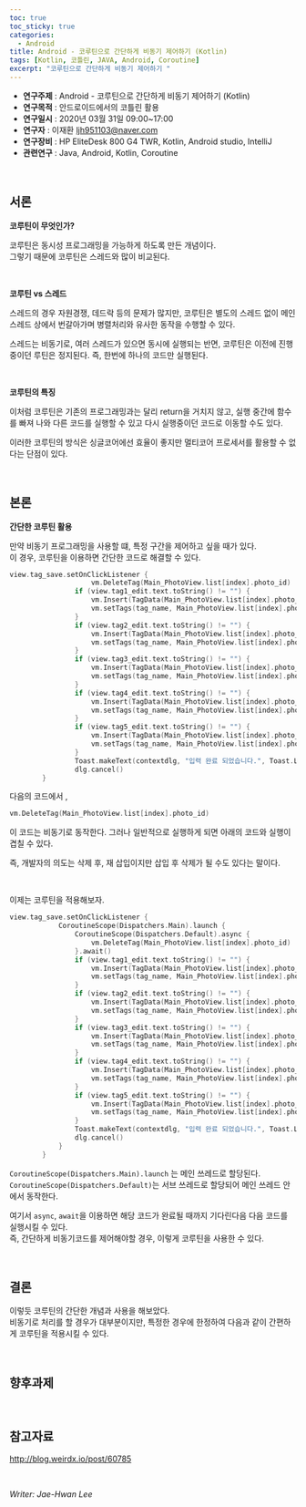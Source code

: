 ```yaml
---
toc: true
toc_sticky: true
categories:
  - Android
title: Android - 코루틴으로 간단하게 비동기 제어하기 (Kotlin)
tags: [Kotlin, 코틀린, JAVA, Android, Coroutine]
excerpt: "코루틴으로 간단하게 비동기 제어하기 "
---
```


* **연구주제** : Android - 코루틴으로 간단하게 비동기 제어하기 (Kotlin)
* **연구목적** : 안드로이드에서의 코틀린 활용
* **연구일시** : 2020년 03월 31일 09:00~17:00
* **연구자** : 이재환 <ljh951103@naver.com>
* **연구장비** : HP EliteDesk 800 G4 TWR, Kotlin, Android studio, IntelliJ
* **관련연구** : Java, Android, Kotlin, Coroutine

<br>

## 서론

**코루틴이 무엇인가?**  

코루틴은 동시성 프로그래밍을 가능하게 하도록 만든 개념이다.  
그렇기 때문에 코루틴은 스레드와 많이 비교된다.  

<br>

**코루틴 vs 스레드**

스레드의 경우 자원경쟁, 데드락 등의 문제가 많지만, 코루틴은 별도의 스레드 없이 메인 스레드 상에서 번갈아가며 병렬처리와 유사한 동작을 수행할 수 있다.

스레드는 비동기로, 여러 스레드가 있으면 동시에 실행되는 반면, 코루틴은 이전에 진행중이던 루틴은 정지된다. 즉, 한번에 하나의 코드만 실행된다.  

<br>

**코루틴의 특징**

이처럼 코루틴은 기존의 프로그래밍과는 달리 return을 거치지 않고, 실행 중간에 함수를 빠져 나와 다른 코드를 실행할 수 있고 다시 실행중이던 코드로 이동할 수도 있다.

이러한 코루틴의 방식은 싱글코어에선 효율이 좋지만 멀티코어 프로세서를 활용할 수 없다는 단점이 있다.

<br>

## 본론

**간단한 코루틴 활용**  

만약 비동기 프로그래밍을 사용할 떄, 특정 구간을 제어하고 싶을 때가 있다.  
이 경우, 코루틴을 이용하면 간단한 코드로 해결할 수 있다.

````kotlin
view.tag_save.setOnClickListener {
                    vm.DeleteTag(Main_PhotoView.list[index].photo_id)
                if (view.tag1_edit.text.toString() != "") {
                    vm.Insert(TagData(Main_PhotoView.list[index].photo_id, view.tag1_edit.text.toString()))
                    vm.setTags(tag_name, Main_PhotoView.list[index].photo_id)
                }
                if (view.tag2_edit.text.toString() != "") {
                    vm.Insert(TagData(Main_PhotoView.list[index].photo_id, view.tag2_edit.text.toString()))
                    vm.setTags(tag_name, Main_PhotoView.list[index].photo_id)
                }
                if (view.tag3_edit.text.toString() != "") {
                    vm.Insert(TagData(Main_PhotoView.list[index].photo_id, view.tag3_edit.text.toString()))
                    vm.setTags(tag_name, Main_PhotoView.list[index].photo_id)
                }
                if (view.tag4_edit.text.toString() != "") {
                    vm.Insert(TagData(Main_PhotoView.list[index].photo_id, view.tag4_edit.text.toString()))
                    vm.setTags(tag_name, Main_PhotoView.list[index].photo_id)
                }
                if (view.tag5_edit.text.toString() != "") {
                    vm.Insert(TagData(Main_PhotoView.list[index].photo_id, view.tag5_edit.text.toString()))
                    vm.setTags(tag_name, Main_PhotoView.list[index].photo_id)
                }
                Toast.makeText(contextdlg, "입력 완료 되었습니다.", Toast.LENGTH_SHORT).show()
                dlg.cancel()
        }
````

다음의 코드에서 ,

````kotlin
vm.DeleteTag(Main_PhotoView.list[index].photo_id)
````

이 코드는 비동기로 동작한다. 그러나 일반적으로 실행하게 되면 아래의 코드와 실행이 겹칠 수 있다.

즉, 개발자의 의도는 삭제 후, 재 삽입이지만 삽입 후 삭제가 될 수도 있다는 말이다.

<br>

이제는 코루틴을 적용해보자.

```kotlin
view.tag_save.setOnClickListener {
            CoroutineScope(Dispatchers.Main).launch {
                CoroutineScope(Dispatchers.Default).async {
                    vm.DeleteTag(Main_PhotoView.list[index].photo_id)
                }.await()
                if (view.tag1_edit.text.toString() != "") {
                    vm.Insert(TagData(Main_PhotoView.list[index].photo_id, view.tag1_edit.text.toString()))
                    vm.setTags(tag_name, Main_PhotoView.list[index].photo_id)
                }
                if (view.tag2_edit.text.toString() != "") {
                    vm.Insert(TagData(Main_PhotoView.list[index].photo_id, view.tag2_edit.text.toString()))
                    vm.setTags(tag_name, Main_PhotoView.list[index].photo_id)
                }
                if (view.tag3_edit.text.toString() != "") {
                    vm.Insert(TagData(Main_PhotoView.list[index].photo_id, view.tag3_edit.text.toString()))
                    vm.setTags(tag_name, Main_PhotoView.list[index].photo_id)
                }
                if (view.tag4_edit.text.toString() != "") {
                    vm.Insert(TagData(Main_PhotoView.list[index].photo_id, view.tag4_edit.text.toString()))
                    vm.setTags(tag_name, Main_PhotoView.list[index].photo_id)
                }
                if (view.tag5_edit.text.toString() != "") {
                    vm.Insert(TagData(Main_PhotoView.list[index].photo_id, view.tag5_edit.text.toString()))
                    vm.setTags(tag_name, Main_PhotoView.list[index].photo_id)
                }
                Toast.makeText(contextdlg, "입력 완료 되었습니다.", Toast.LENGTH_SHORT).show()
                dlg.cancel()
            }
        }
```

 `CoroutineScope(Dispatchers.Main).launch` 는 메인 쓰레드로 할당된다.  
 `CoroutineScope(Dispatchers.Default)`는 서브 쓰레드로 할당되어 메인 쓰레드 안에서 동작한다.  

 여기서 `async`, `await`을 이용하면 해당 코드가 완료될 때까지 기다린다음 다음 코드를 실행시킬 수 있다.  
 즉, 간단하게 비동기코드를 제어해야할 경우, 이렇게 코루틴을 사용한 수 있다.

<br>

## 결론

이렇듯 코루틴의 간단한 개념과 사용을 해보았다.  
비동기로 처리를 할 경우가 대부분이지만, 특정한 경우에 한정하여 다음과 같이 간편하게 코루틴을 적용시킬 수 있다. 

<br>

## 향후과제

<br>

## 참고자료

<http://blog.weirdx.io/post/60785>

<br>

*Writer: Jae-Hwan Lee*

